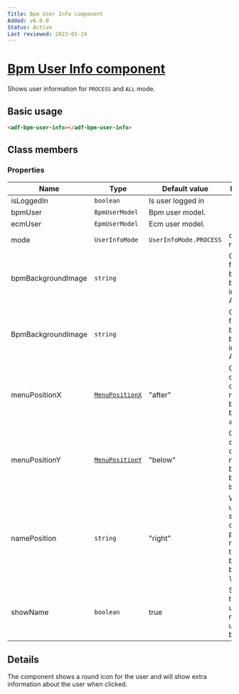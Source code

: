 ```yaml
---
Title: Bpm User Info component
Added: v6.0.0
Status: Active
Last reviewed: 2023-01-24
---
```


# [Bpm User Info component](../../../lib/process-services/src/lib/bpm-user-info/bpm-user-info.component.ts "Defined in bpmuser-info.component.ts")

Shows user information for `PROCESS` and `ALL` mode.

## Basic usage

```html
<adf-bpm-user-info></adf-bpm-user-info>
```

## Class members

### Properties

| Name | Type | Default value | Description |
| ---- | ---- | ------------- | ----------- |
| isLoggedIn | `boolean` | Is user logged in |
| bpmUser | `BpmUserModel` | Bpm user model. |
| ecmUser | `EpmUserModel` | Ecm user model. |
| mode | `UserInfoMode` | `UserInfoMode.PROCESS` | current mode. |
| bpmBackgroundImage | `string` |  | Custom path for the background banner image for APS users. |
| BpmBackgroundImage | `string` |  | Custom path for the background banner image for ACS users. |
| menuPositionX | [`MenuPositionX`](https://github.com/angular/components/blob/master/src/material/menu/menu-positions.ts) | "after" | Custom choice for opening the menu at the bottom. Can be `before` or `after`. |
| menuPositionY | [`MenuPositionY`](https://github.com/angular/components/blob/master/src/material/menu/menu-positions.ts) | "below" | Custom choice for opening the menu at the bottom. Can be `above` or `below`. |
| namePosition | `string` | "right" | When the username is shown, this defines its position relative to the user info button. Can be `right` or `left`. |
| showName | `boolean` | true | Shows/hides the username next to the user info button. |

## Details

The component shows a round icon for the user and will show extra information about
the user when clicked.
